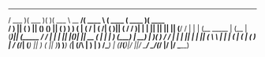  _______  _______  _______  ______  _________ _______             _______  _______  _______ 
/ ___   )(  ___  )(       )(  ___ \ \__   __/(  ____ \           (  ____ \(  ____ )(  ____ \
\/   )  || (   ) || () () || (   ) )   ) (   | (    \/           | (    \/| (    )|| (    \/
    /   )| |   | || || || || (__/ /    | |   | (__       _____   | (__    | (____)|| (_____ 
   /   / | |   | || |(_)| ||  __ (     | |   |  __)     (_____)  |  __)   |  _____)(_____  )
  /   /  | |   | || |   | || (  \ \    | |   | (                 | (      | (            ) |
 /   (_/\| (___) || )   ( || )___) )___) (___| (____/\           | )      | )      /\____) |
(_______/(_______)|/     \||/ \___/ \_______/(_______/           |/       |/       \_______)




